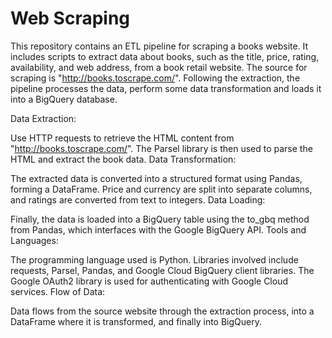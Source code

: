 #  Web Scraping


This repository contains an ETL pipeline for scraping a books website. It includes scripts to extract data about books, such as the title, price, rating, availability, and web address, from a book retail website. The source for scraping is "http://books.toscrape.com/".
Following the extraction, the pipeline processes the data, perform some data transformation and loads it into a BigQuery database. 


Data Extraction:

Use HTTP requests to retrieve the HTML content from "http://books.toscrape.com/".
The Parsel library is then used to parse the HTML and extract the book data.
Data Transformation:

The extracted data is converted into a structured format using Pandas, forming a DataFrame.
Price and currency are split into separate columns, and ratings are converted from text to integers.
Data Loading:

Finally, the data is loaded into a BigQuery table using the to_gbq method from Pandas, which interfaces with the Google BigQuery API.
Tools and Languages:

The programming language used is Python.
Libraries involved include requests, Parsel, Pandas, and Google Cloud BigQuery client libraries.
The Google OAuth2 library is used for authenticating with Google Cloud services.
Flow of Data:

Data flows from the source website through the extraction process, into a DataFrame where it is transformed, and finally into BigQuery.
